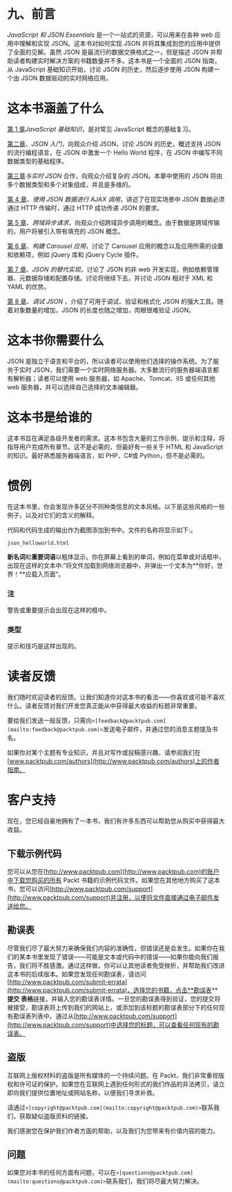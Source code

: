 # 九、前言

*JavaScript 和 JSON Essentials* 是一个一站式的资源，可以用来在各种 web 应用中理解和实现 JSON。这本书对如何实现 JSON 并将其集成到您的应用中提供了全面的见解。虽然 JSON 是最流行的数据交换格式之一，但是描述 JSON 并帮助读者构建实时解决方案的书籍数量并不多。这本书是一个全面的 JSON 指南，从 JavaScript 基础知识开始，讨论 JSON 的历史，然后逐步使用 JSON 构建一个由 JSON 数据驱动的实时网络应用。

# 这本书涵盖了什么

[第 1 章](1.html "Chapter 1. JavaScript Basics")*JavaScript 基础知识*，是对常见 JavaScript 概念的基础复习。

[第二章](2.html "Chapter 2. Getting Started with JSON")、*JSON 入门*，向观众介绍 JSON，讨论 JSON 的历史，概述支持 JSON 的流行编程语言，在 JSON 中激发一个 Hello World 程序，在 JSON 中编写不同数据类型的基础程序。

[第三章](3.html "Chapter 3. Working with Real-time JSON")*与实时 JSON* 合作，向观众介绍复杂的 JSON。本章中使用的 JSON 将由多个数据类型和多个对象组成，并且是多维的。

[第 4 章](4.html "Chapter 4. AJAX Calls with JSON Data")、*使用 JSON 数据进行 AJAX 调用*，讲述了在现实场景中 JSON 数据必须通过 HTTP 传输时，通过 HTTP 成功传递 JSON 的要求。

[第 5 章](5.html "Chapter 5. Cross-domain Asynchronous Requests")、*跨域异步请求*，向观众介绍跨域异步调用的概念。由于数据是跨域传输的，用户将被引入带有填充的 JSON 概念。

[第 6 章](6.html "Chapter 6. Building the Carousel Application")、*构建 Carousel 应用*，讨论了 Carousel 应用的概念以及应用所需的设置和依赖项，例如 jQuery 库和 jQuery Cycle 插件。

[第 7 章](7.html "Chapter 7. Alternate Implementations of JSON")、*JSON 的替代实现*，讨论了 JSON 的非 web 开发实现，例如依赖管理器、元数据存储和配置存储。讨论将继续下去，并讨论 JSON 相对于 XML 和 YAML 的优势。

[第 8 章](8.html "Chapter 8. Debugging JSON")、*调试 JSON* ，介绍了可用于调试、验证和格式化 JSON 的强大工具。随着对象数量的增加，JSON 的长度也随之增加，肉眼很难验证 JSON。

# 这本书你需要什么

JSON 是独立于语言和平台的，所以读者可以使用他们选择的操作系统。为了服务于实时 JSON，我们需要一个实时网络服务器。大多数流行的服务器端语言都有解析器；读者可以使用 web 服务器，如 Apache、Tomcat、IIS 或任何其他 web 服务器，并可以选择自己选择的文本编辑器。

# 这本书是给谁的

这本书旨在满足各级开发者的需求。这本书包含大量的工作示例、提示和注释，将指导用户完成所有章节。这不是必需的，但最好有一些关于 HTML 和 JavaScript 的知识。最好熟悉服务器端语言，如 PHP、C#或 Python，但不是必需的。

# 惯例

在这本书里，你会发现许多区分不同种类信息的文本风格。以下是这些风格的一些例子，以及对它们的含义的解释。

代码和代码生成的输出作为截图添加到书中。文件的名称将显示如下:。

`json_helloworld.html`

**新名词**和**重要词语**以粗体显示。你在屏幕上看到的单词，例如在菜单或对话框中，出现在这样的文本中:“将文件加载到网络浏览器中，并弹出一个文本为**你好，世界！**应载入页面”。

### 注

警告或重要提示会出现在这样的框中。

### 类型

提示和技巧是这样出现的。

# 读者反馈

我们随时欢迎读者的反馈。让我们知道你对这本书的看法——你喜欢或可能不喜欢什么。读者反馈对我们开发您真正能从中获得最大收益的标题非常重要。

要给我们发送一般反馈，只需向`<[feedback@packtpub.com](mailto:feedback@packtpub.com)>`发送电子邮件，并通过您的消息主题提及书名。

如果你对某个主题有专业知识，并且对写作或投稿感兴趣，请参阅我们在[www.packtpub.com/authors](http://www.packtpub.com/authors)上的作者指南。

# 客户支持

现在，您已经自豪地拥有了一本书，我们有许多东西可以帮助您从购买中获得最大收益。

## 下载示例代码

您可以从您在[http://www.packtpub.com](http://www.packtpub.com)的账户中下载您购买的所有 Packt 书籍的示例代码文件。如果您在其他地方购买了这本书，您可以访问[http://www.packtpub.com/support](http://www.packtpub.com/support)并注册，以便将文件直接通过电子邮件发送给您。

## 勘误表

尽管我们尽了最大努力来确保我们内容的准确性，但错误还是会发生。如果你在我们的某本书里发现了错误——可能是文本或代码中的错误——如果你能向我们报告，我们将不胜感激。通过这样做，你可以让其他读者免受挫折，并帮助我们改进这本书的后续版本。如果您发现任何勘误表，请访问[http://www.packtpub.com/submit-errata](http://www.packtpub.com/submit-errata)，选择您的书籍，点击**勘误表** **提交** **表格**链接，并输入您的勘误表详情。一旦您的勘误表得到验证，您的提交将被接受，勘误表将上传到我们的网站上，或添加到该标题的勘误表部分下的任何现有勘误表列表中。通过从[http://www.packtpub.com/support](http://www.packtpub.com/support)中选择您的标题，可以查看任何现有的勘误表。

## 盗版

互联网上版权材料的盗版是所有媒体的一个持续问题。在 Packt，我们非常重视版权和许可证的保护。如果您在互联网上遇到任何形式的我们作品的非法拷贝，请立即向我们提供位置地址或网站名称，以便我们寻求补救。

请通过`<[copyright@packtpub.com](mailto:copyright@packtpub.com)>`联系我们，获取疑似盗版资料的链接。

我们感谢您在保护我们作者方面的帮助，以及我们为您带来有价值内容的能力。

## 问题

如果您对本书的任何方面有问题，可以在`<[questions@packtpub.com](mailto:questions@packtpub.com)>`联系我们，我们将尽最大努力解决。